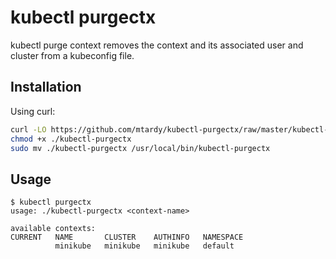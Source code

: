 # kubectl purgectx

kubectl purge context removes the context and its associated user and cluster
from a kubeconfig file.

## Installation

Using curl:

```bash
curl -LO https://github.com/mtardy/kubectl-purgectx/raw/master/kubectl-purgectx
chmod +x ./kubectl-purgectx
sudo mv ./kubectl-purgectx /usr/local/bin/kubectl-purgectx
```

## Usage

```console
$ kubectl purgectx
usage: ./kubectl-purgectx <context-name>

available contexts:
CURRENT   NAME       CLUSTER    AUTHINFO   NAMESPACE
          minikube   minikube   minikube   default
```
